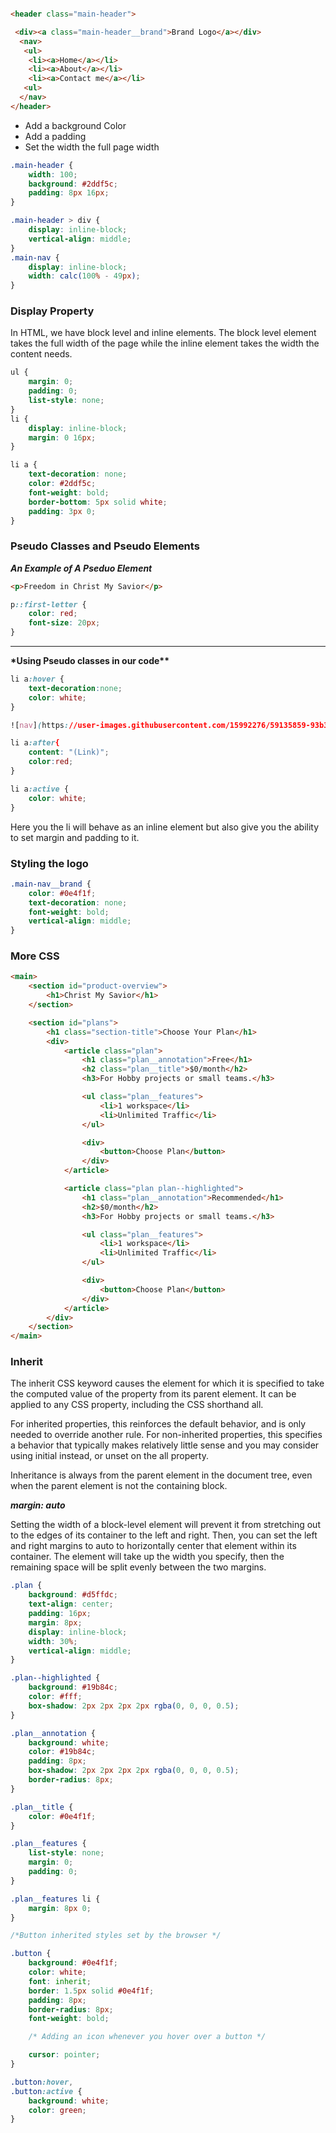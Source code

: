 ```html

<header class="main-header">

 <div><a class="main-header__brand">Brand Logo</a></div>
  <nav>
   <ul>
    <li><a>Home</a></li>
    <li><a>About</a></li>
    <li><a>Contact me</a></li>
   <ul>
  </nav>
</header>

```

- Add a background Color
- Add a padding
- Set the width the full page width

```css
.main-header {
	width: 100;
	background: #2ddf5c;
	padding: 8px 16px;
}

.main-header > div {
	display: inline-block;
	vertical-align: middle;
}
.main-nav {
	display: inline-block;
	width: calc(100% - 49px);
}
```

### Display Property

In HTML, we have block level and inline elements.
The block level element takes the full width of the page
while the inline element takes the width the content
needs.

```css
ul {
	margin: 0;
	padding: 0;
	list-style: none;
}
li {
	display: inline-block;
	margin: 0 16px;
}

li a {
	text-decoration: none;
	color: #2ddf5c;
	font-weight: bold;
	border-bottom: 5px solid white;
	padding: 3px 0;
}
```

### Pseudo Classes and Pseudo Elements

**_An Example of A Pseduo Element_**

```html
<p>Freedom in Christ My Savior</p>
```

```css
p::first-letter {
	color: red;
	font-size: 20px;
}
```

---

**\*Using Pseudo classes in our code\*\***

```css
li a:hover {
    text-decoration:none;
	color: white;
}

![nav](https://user-images.githubusercontent.com/15992276/59135859-93b3cf80-894e-11e9-91d4-dce564a59aee.JPG)

li a:after{
    content: "(Link)";
    color:red;
}

li a:active {
	color: white;
}
```

Here you the li will behave as an inline element but also give you
the ability to set margin and padding to it.

### Styling the logo

```css
.main-nav__brand {
	color: #0e4f1f;
	text-decoration: none;
	font-weight: bold;
	vertical-align: middle;
}
```

### More CSS

```html
<main>
	<section id="product-overview">
		<h1>Christ My Savior</h1>
	</section>

	<section id="plans">
		<h1 class="section-title">Choose Your Plan</h1>
		<div>
			<article class="plan">
				<h1 class="plan__annotation">Free</h1>
				<h2 class="plan__title">$0/month</h2>
				<h3>For Hobby projects or small teams.</h3>

				<ul class="plan__features">
					<li>1 workspace</li>
					<li>Unlimited Traffic</li>
				</ul>

				<div>
					<button>Choose Plan</button>
				</div>
			</article>

			<article class="plan plan--highlighted">
				<h1 class="plan__annotation">Recommended</h1>
				<h2>$0/month</h2>
				<h3>For Hobby projects or small teams.</h3>

				<ul class="plan__features">
					<li>1 workspace</li>
					<li>Unlimited Traffic</li>
				</ul>

				<div>
					<button>Choose Plan</button>
				</div>
			</article>
		</div>
	</section>
</main>
```

### Inherit

The inherit CSS keyword causes the element for which it is specified to take the computed value of the property from its parent element. It can be applied to any CSS property, including the CSS shorthand all.

For inherited properties, this reinforces the default behavior, and is only needed to override another rule. For non-inherited properties, this specifies a behavior that typically makes relatively little sense and you may consider using initial instead, or unset on the all property.

Inheritance is always from the parent element in the document tree, even when the parent element is not the containing block.

**_margin: auto_**

Setting the width of a block-level element will prevent it from stretching out to the edges of its container to the left and right. Then, you can set the left and right margins to auto to horizontally center that element within its container. The element will take up the width you specify, then the remaining space will be split evenly between the two margins.

```css
.plan {
	background: #d5ffdc;
	text-align: center;
	padding: 16px;
	margin: 8px;
	display: inline-block;
	width: 30%;
	vertical-align: middle;
}

.plan--highlighted {
	background: #19b84c;
	color: #fff;
	box-shadow: 2px 2px 2px 2px rgba(0, 0, 0, 0.5);
}

.plan__annotation {
	background: white;
	color: #19b84c;
	padding: 8px;
	box-shadow: 2px 2px 2px 2px rgba(0, 0, 0, 0.5);
	border-radius: 8px;
}

.plan__title {
	color: #0e4f1f;
}

.plan__features {
	list-style: none;
	margin: 0;
	padding: 0;
}

.plan__features li {
	margin: 8px 0;
}

/*Button inherited styles set by the browser */

.button {
	background: #0e4f1f;
	color: white;
	font: inherit;
	border: 1.5px solid #0e4f1f;
	padding: 8px;
	border-radius: 8px;
	font-weight: bold;

	/* Adding an icon whenever you hover over a button */

	cursor: pointer;
}

.button:hover,
.button:active {
	background: white;
	color: green;
}
```
